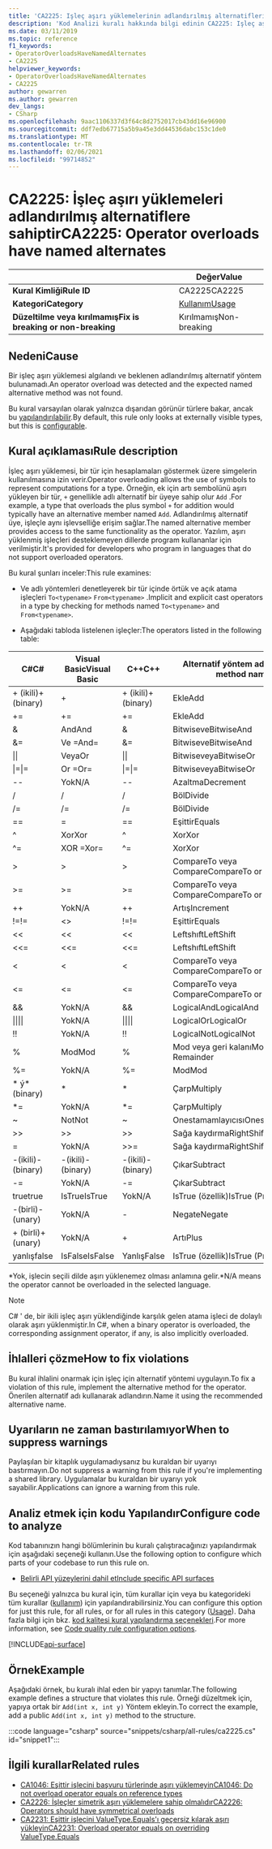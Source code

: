 ```yaml
---
title: 'CA2225: Işleç aşırı yüklemelerinin adlandırılmış alternatifleri var (kod analizi)'
description: 'Kod Analizi kuralı hakkında bilgi edinin CA2225: Işleç aşırı yüklemeleri adlandırılmış alternatifleri vardır'
ms.date: 03/11/2019
ms.topic: reference
f1_keywords:
- OperatorOverloadsHaveNamedAlternates
- CA2225
helpviewer_keywords:
- OperatorOverloadsHaveNamedAlternates
- CA2225
author: gewarren
ms.author: gewarren
dev_langs:
- CSharp
ms.openlocfilehash: 9aac1106337d3f64c8d2752017cb43dd16e96900
ms.sourcegitcommit: ddf7edb67715a5b9a45e3dd44536dabc153c1de0
ms.translationtype: MT
ms.contentlocale: tr-TR
ms.lasthandoff: 02/06/2021
ms.locfileid: "99714852"
---
```

# <a name="ca2225-operator-overloads-have-named-alternates"></a><span data-ttu-id="ac73e-103">CA2225: İşleç aşırı yüklemeleri adlandırılmış alternatiflere sahiptir</span><span class="sxs-lookup"><span data-stu-id="ac73e-103">CA2225: Operator overloads have named alternates</span></span>

| | <span data-ttu-id="ac73e-104">Değer</span><span class="sxs-lookup"><span data-stu-id="ac73e-104">Value</span></span> |
|-|-|
| <span data-ttu-id="ac73e-105">**Kural Kimliği**</span><span class="sxs-lookup"><span data-stu-id="ac73e-105">**Rule ID**</span></span> |<span data-ttu-id="ac73e-106">CA2225</span><span class="sxs-lookup"><span data-stu-id="ac73e-106">CA2225</span></span>|
| <span data-ttu-id="ac73e-107">**Kategori**</span><span class="sxs-lookup"><span data-stu-id="ac73e-107">**Category**</span></span> |[<span data-ttu-id="ac73e-108">Kullanım</span><span class="sxs-lookup"><span data-stu-id="ac73e-108">Usage</span></span>](usage-warnings.md)|
| <span data-ttu-id="ac73e-109">**Düzeltilme veya kırılmamış**</span><span class="sxs-lookup"><span data-stu-id="ac73e-109">**Fix is breaking or non-breaking**</span></span> |<span data-ttu-id="ac73e-110">Kırılmamış</span><span class="sxs-lookup"><span data-stu-id="ac73e-110">Non-breaking</span></span>|

## <a name="cause"></a><span data-ttu-id="ac73e-111">Nedeni</span><span class="sxs-lookup"><span data-stu-id="ac73e-111">Cause</span></span>

<span data-ttu-id="ac73e-112">Bir işleç aşırı yüklemesi algılandı ve beklenen adlandırılmış alternatif yöntem bulunamadı.</span><span class="sxs-lookup"><span data-stu-id="ac73e-112">An operator overload was detected and the expected named alternative method was not found.</span></span>

<span data-ttu-id="ac73e-113">Bu kural varsayılan olarak yalnızca dışarıdan görünür türlere bakar, ancak bu [yapılandırılabilir](#configure-code-to-analyze).</span><span class="sxs-lookup"><span data-stu-id="ac73e-113">By default, this rule only looks at externally visible types, but this is [configurable](#configure-code-to-analyze).</span></span>

## <a name="rule-description"></a><span data-ttu-id="ac73e-114">Kural açıklaması</span><span class="sxs-lookup"><span data-stu-id="ac73e-114">Rule description</span></span>

<span data-ttu-id="ac73e-115">İşleç aşırı yüklemesi, bir tür için hesaplamaları göstermek üzere simgelerin kullanılmasına izin verir.</span><span class="sxs-lookup"><span data-stu-id="ac73e-115">Operator overloading allows the use of symbols to represent computations for a type.</span></span> <span data-ttu-id="ac73e-116">Örneğin, ek için artı sembolünü aşırı yükleyen bir tür, `+` genellikle adlı alternatif bir üyeye sahip olur `Add` .</span><span class="sxs-lookup"><span data-stu-id="ac73e-116">For example, a type that overloads the plus symbol `+` for addition would typically have an alternative member named `Add`.</span></span> <span data-ttu-id="ac73e-117">Adlandırılmış alternatif üye, işleçle aynı işlevselliğe erişim sağlar.</span><span class="sxs-lookup"><span data-stu-id="ac73e-117">The named alternative member provides access to the same functionality as the operator.</span></span> <span data-ttu-id="ac73e-118">Yazılım, aşırı yüklenmiş işleçleri desteklemeyen dillerde program kullananlar için verilmiştir.</span><span class="sxs-lookup"><span data-stu-id="ac73e-118">It's provided for developers who program in languages that do not support overloaded operators.</span></span>

<span data-ttu-id="ac73e-119">Bu kural şunları inceler:</span><span class="sxs-lookup"><span data-stu-id="ac73e-119">This rule examines:</span></span>

- <span data-ttu-id="ac73e-120">Ve adlı yöntemleri denetleyerek bir tür içinde örtük ve açık atama işleçleri `To<typename>` `From<typename>` .</span><span class="sxs-lookup"><span data-stu-id="ac73e-120">Implicit and explicit cast operators in a type by checking for methods named `To<typename>` and `From<typename>`.</span></span>

- <span data-ttu-id="ac73e-121">Aşağıdaki tabloda listelenen işleçler:</span><span class="sxs-lookup"><span data-stu-id="ac73e-121">The operators listed in the following table:</span></span>

|<span data-ttu-id="ac73e-122">C#</span><span class="sxs-lookup"><span data-stu-id="ac73e-122">C#</span></span>|<span data-ttu-id="ac73e-123">Visual Basic</span><span class="sxs-lookup"><span data-stu-id="ac73e-123">Visual Basic</span></span>|<span data-ttu-id="ac73e-124">C++</span><span class="sxs-lookup"><span data-stu-id="ac73e-124">C++</span></span>|<span data-ttu-id="ac73e-125">Alternatif yöntem adı</span><span class="sxs-lookup"><span data-stu-id="ac73e-125">Alternate method name</span></span>|
|-|-|-|-|
|<span data-ttu-id="ac73e-126">+ (ikili)</span><span class="sxs-lookup"><span data-stu-id="ac73e-126">+ (binary)</span></span>|+|<span data-ttu-id="ac73e-127">+ (ikili)</span><span class="sxs-lookup"><span data-stu-id="ac73e-127">+ (binary)</span></span>|<span data-ttu-id="ac73e-128">Ekle</span><span class="sxs-lookup"><span data-stu-id="ac73e-128">Add</span></span>|
|+=|+=|+=|<span data-ttu-id="ac73e-129">Ekle</span><span class="sxs-lookup"><span data-stu-id="ac73e-129">Add</span></span>|
|&|<span data-ttu-id="ac73e-130">And</span><span class="sxs-lookup"><span data-stu-id="ac73e-130">And</span></span>|&|<span data-ttu-id="ac73e-131">Bitwiseve</span><span class="sxs-lookup"><span data-stu-id="ac73e-131">BitwiseAnd</span></span>|
|&=|<span data-ttu-id="ac73e-132">Ve =</span><span class="sxs-lookup"><span data-stu-id="ac73e-132">And=</span></span>|&=|<span data-ttu-id="ac73e-133">Bitwiseve</span><span class="sxs-lookup"><span data-stu-id="ac73e-133">BitwiseAnd</span></span>|
|<span data-ttu-id="ac73e-134">&#124;</span><span class="sxs-lookup"><span data-stu-id="ac73e-134">&#124;</span></span>|<span data-ttu-id="ac73e-135">Veya</span><span class="sxs-lookup"><span data-stu-id="ac73e-135">Or</span></span>|<span data-ttu-id="ac73e-136">&#124;</span><span class="sxs-lookup"><span data-stu-id="ac73e-136">&#124;</span></span>|<span data-ttu-id="ac73e-137">Bitwiseveya</span><span class="sxs-lookup"><span data-stu-id="ac73e-137">BitwiseOr</span></span>|
|<span data-ttu-id="ac73e-138">&#124;=</span><span class="sxs-lookup"><span data-stu-id="ac73e-138">&#124;=</span></span>|<span data-ttu-id="ac73e-139">Or =</span><span class="sxs-lookup"><span data-stu-id="ac73e-139">Or=</span></span>|<span data-ttu-id="ac73e-140">&#124;=</span><span class="sxs-lookup"><span data-stu-id="ac73e-140">&#124;=</span></span>|<span data-ttu-id="ac73e-141">Bitwiseveya</span><span class="sxs-lookup"><span data-stu-id="ac73e-141">BitwiseOr</span></span>|
|--|<span data-ttu-id="ac73e-142">Yok</span><span class="sxs-lookup"><span data-stu-id="ac73e-142">N/A</span></span>|--|<span data-ttu-id="ac73e-143">Azaltma</span><span class="sxs-lookup"><span data-stu-id="ac73e-143">Decrement</span></span>|
|/|/|/|<span data-ttu-id="ac73e-144">Böl</span><span class="sxs-lookup"><span data-stu-id="ac73e-144">Divide</span></span>|
|/=|/=|/=|<span data-ttu-id="ac73e-145">Böl</span><span class="sxs-lookup"><span data-stu-id="ac73e-145">Divide</span></span>|
|==|=|==|<span data-ttu-id="ac73e-146">Eşittir</span><span class="sxs-lookup"><span data-stu-id="ac73e-146">Equals</span></span>|
|^|<span data-ttu-id="ac73e-147">Xor</span><span class="sxs-lookup"><span data-stu-id="ac73e-147">Xor</span></span>|^|<span data-ttu-id="ac73e-148">Xor</span><span class="sxs-lookup"><span data-stu-id="ac73e-148">Xor</span></span>|
|^=|<span data-ttu-id="ac73e-149">XOR =</span><span class="sxs-lookup"><span data-stu-id="ac73e-149">Xor=</span></span>|^=|<span data-ttu-id="ac73e-150">Xor</span><span class="sxs-lookup"><span data-stu-id="ac73e-150">Xor</span></span>|
|>|>|>|<span data-ttu-id="ac73e-151">CompareTo veya Compare</span><span class="sxs-lookup"><span data-stu-id="ac73e-151">CompareTo or Compare</span></span>|
|>=|>=|>=|<span data-ttu-id="ac73e-152">CompareTo veya Compare</span><span class="sxs-lookup"><span data-stu-id="ac73e-152">CompareTo or Compare</span></span>|
|++|<span data-ttu-id="ac73e-153">Yok</span><span class="sxs-lookup"><span data-stu-id="ac73e-153">N/A</span></span>|++|<span data-ttu-id="ac73e-154">Artış</span><span class="sxs-lookup"><span data-stu-id="ac73e-154">Increment</span></span>|
|<span data-ttu-id="ac73e-155">!=</span><span class="sxs-lookup"><span data-stu-id="ac73e-155">!=</span></span>|<>|<span data-ttu-id="ac73e-156">!=</span><span class="sxs-lookup"><span data-stu-id="ac73e-156">!=</span></span>|<span data-ttu-id="ac73e-157">Eşittir</span><span class="sxs-lookup"><span data-stu-id="ac73e-157">Equals</span></span>|
|<<|<<|<<|<span data-ttu-id="ac73e-158">Leftshıft</span><span class="sxs-lookup"><span data-stu-id="ac73e-158">LeftShift</span></span>|
|<<=|<<=|<<=|<span data-ttu-id="ac73e-159">Leftshıft</span><span class="sxs-lookup"><span data-stu-id="ac73e-159">LeftShift</span></span>|
|<|<|<|<span data-ttu-id="ac73e-160">CompareTo veya Compare</span><span class="sxs-lookup"><span data-stu-id="ac73e-160">CompareTo or Compare</span></span>|
|<=|<=|\<=|<span data-ttu-id="ac73e-161">CompareTo veya Compare</span><span class="sxs-lookup"><span data-stu-id="ac73e-161">CompareTo or Compare</span></span>|
|&&|<span data-ttu-id="ac73e-162">Yok</span><span class="sxs-lookup"><span data-stu-id="ac73e-162">N/A</span></span>|&&|<span data-ttu-id="ac73e-163">LogicalAnd</span><span class="sxs-lookup"><span data-stu-id="ac73e-163">LogicalAnd</span></span>|
|<span data-ttu-id="ac73e-164">&#124;&#124;</span><span class="sxs-lookup"><span data-stu-id="ac73e-164">&#124;&#124;</span></span>|<span data-ttu-id="ac73e-165">Yok</span><span class="sxs-lookup"><span data-stu-id="ac73e-165">N/A</span></span>|<span data-ttu-id="ac73e-166">&#124;&#124;</span><span class="sxs-lookup"><span data-stu-id="ac73e-166">&#124;&#124;</span></span>|<span data-ttu-id="ac73e-167">LogicalOr</span><span class="sxs-lookup"><span data-stu-id="ac73e-167">LogicalOr</span></span>|
|<span data-ttu-id="ac73e-168">!</span><span class="sxs-lookup"><span data-stu-id="ac73e-168">!</span></span>|<span data-ttu-id="ac73e-169">Yok</span><span class="sxs-lookup"><span data-stu-id="ac73e-169">N/A</span></span>|<span data-ttu-id="ac73e-170">!</span><span class="sxs-lookup"><span data-stu-id="ac73e-170">!</span></span>|<span data-ttu-id="ac73e-171">LogicalNot</span><span class="sxs-lookup"><span data-stu-id="ac73e-171">LogicalNot</span></span>|
|%|<span data-ttu-id="ac73e-172">Mod</span><span class="sxs-lookup"><span data-stu-id="ac73e-172">Mod</span></span>|%|<span data-ttu-id="ac73e-173">Mod veya geri kalanı</span><span class="sxs-lookup"><span data-stu-id="ac73e-173">Mod or Remainder</span></span>|
|%=|<span data-ttu-id="ac73e-174">Yok</span><span class="sxs-lookup"><span data-stu-id="ac73e-174">N/A</span></span>|%=|<span data-ttu-id="ac73e-175">Mod</span><span class="sxs-lookup"><span data-stu-id="ac73e-175">Mod</span></span>|
|<span data-ttu-id="ac73e-176">\* ý</span><span class="sxs-lookup"><span data-stu-id="ac73e-176">\* (binary)</span></span>|\*|\*|<span data-ttu-id="ac73e-177">Çarp</span><span class="sxs-lookup"><span data-stu-id="ac73e-177">Multiply</span></span>|
|\*=|<span data-ttu-id="ac73e-178">Yok</span><span class="sxs-lookup"><span data-stu-id="ac73e-178">N/A</span></span>|\*=|<span data-ttu-id="ac73e-179">Çarp</span><span class="sxs-lookup"><span data-stu-id="ac73e-179">Multiply</span></span>|
|~|<span data-ttu-id="ac73e-180">Not</span><span class="sxs-lookup"><span data-stu-id="ac73e-180">Not</span></span>|~|<span data-ttu-id="ac73e-181">Onestamamlayıcısı</span><span class="sxs-lookup"><span data-stu-id="ac73e-181">OnesComplement</span></span>|
|>>|>>|>>|<span data-ttu-id="ac73e-182">Sağa kaydırma</span><span class="sxs-lookup"><span data-stu-id="ac73e-182">RightShift</span></span>|
=|<span data-ttu-id="ac73e-183">Yok</span><span class="sxs-lookup"><span data-stu-id="ac73e-183">N/A</span></span>|>>=|<span data-ttu-id="ac73e-184">Sağa kaydırma</span><span class="sxs-lookup"><span data-stu-id="ac73e-184">RightShift</span></span>|
|<span data-ttu-id="ac73e-185">-(ikili)</span><span class="sxs-lookup"><span data-stu-id="ac73e-185">- (binary)</span></span>|<span data-ttu-id="ac73e-186">-(ikili)</span><span class="sxs-lookup"><span data-stu-id="ac73e-186">- (binary)</span></span>|<span data-ttu-id="ac73e-187">-(ikili)</span><span class="sxs-lookup"><span data-stu-id="ac73e-187">- (binary)</span></span>|<span data-ttu-id="ac73e-188">Çıkar</span><span class="sxs-lookup"><span data-stu-id="ac73e-188">Subtract</span></span>|
|-=|<span data-ttu-id="ac73e-189">Yok</span><span class="sxs-lookup"><span data-stu-id="ac73e-189">N/A</span></span>|-=|<span data-ttu-id="ac73e-190">Çıkar</span><span class="sxs-lookup"><span data-stu-id="ac73e-190">Subtract</span></span>|
|<span data-ttu-id="ac73e-191">true</span><span class="sxs-lookup"><span data-stu-id="ac73e-191">true</span></span>|<span data-ttu-id="ac73e-192">IsTrue</span><span class="sxs-lookup"><span data-stu-id="ac73e-192">IsTrue</span></span>|<span data-ttu-id="ac73e-193">Yok</span><span class="sxs-lookup"><span data-stu-id="ac73e-193">N/A</span></span>|<span data-ttu-id="ac73e-194">IsTrue (özellik)</span><span class="sxs-lookup"><span data-stu-id="ac73e-194">IsTrue (Property)</span></span>|
|<span data-ttu-id="ac73e-195">-(birli)</span><span class="sxs-lookup"><span data-stu-id="ac73e-195">- (unary)</span></span>|<span data-ttu-id="ac73e-196">Yok</span><span class="sxs-lookup"><span data-stu-id="ac73e-196">N/A</span></span>|-|<span data-ttu-id="ac73e-197">Negate</span><span class="sxs-lookup"><span data-stu-id="ac73e-197">Negate</span></span>|
|<span data-ttu-id="ac73e-198">+ (birli)</span><span class="sxs-lookup"><span data-stu-id="ac73e-198">+ (unary)</span></span>|<span data-ttu-id="ac73e-199">Yok</span><span class="sxs-lookup"><span data-stu-id="ac73e-199">N/A</span></span>|+|<span data-ttu-id="ac73e-200">Artı</span><span class="sxs-lookup"><span data-stu-id="ac73e-200">Plus</span></span>|
|<span data-ttu-id="ac73e-201">yanlış</span><span class="sxs-lookup"><span data-stu-id="ac73e-201">false</span></span>|<span data-ttu-id="ac73e-202">IsFalse</span><span class="sxs-lookup"><span data-stu-id="ac73e-202">IsFalse</span></span>|<span data-ttu-id="ac73e-203">Yanlış</span><span class="sxs-lookup"><span data-stu-id="ac73e-203">False</span></span>|<span data-ttu-id="ac73e-204">IsTrue (özellik)</span><span class="sxs-lookup"><span data-stu-id="ac73e-204">IsTrue (Property)</span></span>|

<span data-ttu-id="ac73e-205">\*Yok, işlecin seçili dilde aşırı yüklenemez olması anlamına gelir.</span><span class="sxs-lookup"><span data-stu-id="ac73e-205">\*N/A means the operator cannot be overloaded in the selected language.</span></span>

> [!NOTE]
> <span data-ttu-id="ac73e-206">C# ' de, bir ikili işleç aşırı yüklendiğinde karşılık gelen atama işleci de dolaylı olarak aşırı yüklenmiştir.</span><span class="sxs-lookup"><span data-stu-id="ac73e-206">In C#, when a binary operator is overloaded, the corresponding assignment operator, if any, is also implicitly overloaded.</span></span>

## <a name="how-to-fix-violations"></a><span data-ttu-id="ac73e-207">İhlalleri çözme</span><span class="sxs-lookup"><span data-stu-id="ac73e-207">How to fix violations</span></span>

<span data-ttu-id="ac73e-208">Bu kural ihlalini onarmak için işleç için alternatif yöntemi uygulayın.</span><span class="sxs-lookup"><span data-stu-id="ac73e-208">To fix a violation of this rule, implement the alternative method for the operator.</span></span> <span data-ttu-id="ac73e-209">Önerilen alternatif adı kullanarak adlandırın.</span><span class="sxs-lookup"><span data-stu-id="ac73e-209">Name it using the recommended alternative name.</span></span>

## <a name="when-to-suppress-warnings"></a><span data-ttu-id="ac73e-210">Uyarıların ne zaman bastırılamıyor</span><span class="sxs-lookup"><span data-stu-id="ac73e-210">When to suppress warnings</span></span>

<span data-ttu-id="ac73e-211">Paylaşılan bir kitaplık uygulamadıysanız bu kuraldan bir uyarıyı bastırmayın.</span><span class="sxs-lookup"><span data-stu-id="ac73e-211">Do not suppress a warning from this rule if you're implementing a shared library.</span></span> <span data-ttu-id="ac73e-212">Uygulamalar bu kuraldan bir uyarıyı yok sayabilir.</span><span class="sxs-lookup"><span data-stu-id="ac73e-212">Applications can ignore a warning from this rule.</span></span>

## <a name="configure-code-to-analyze"></a><span data-ttu-id="ac73e-213">Analiz etmek için kodu Yapılandır</span><span class="sxs-lookup"><span data-stu-id="ac73e-213">Configure code to analyze</span></span>

<span data-ttu-id="ac73e-214">Kod tabanınızın hangi bölümlerinin bu kuralı çalıştıracağınızı yapılandırmak için aşağıdaki seçeneği kullanın.</span><span class="sxs-lookup"><span data-stu-id="ac73e-214">Use the following option to configure which parts of your codebase to run this rule on.</span></span>

- [<span data-ttu-id="ac73e-215">Belirli API yüzeylerini dahil et</span><span class="sxs-lookup"><span data-stu-id="ac73e-215">Include specific API surfaces</span></span>](#include-specific-api-surfaces)

<span data-ttu-id="ac73e-216">Bu seçeneği yalnızca bu kural için, tüm kurallar için veya bu kategorideki tüm kurallar ([kullanım](usage-warnings.md)) için yapılandırabilirsiniz.</span><span class="sxs-lookup"><span data-stu-id="ac73e-216">You can configure this option for just this rule, for all rules, or for all rules in this category ([Usage](usage-warnings.md)).</span></span> <span data-ttu-id="ac73e-217">Daha fazla bilgi için bkz. [kod kalitesi kural yapılandırma seçenekleri](../code-quality-rule-options.md).</span><span class="sxs-lookup"><span data-stu-id="ac73e-217">For more information, see [Code quality rule configuration options](../code-quality-rule-options.md).</span></span>

[!INCLUDE[api-surface](~/includes/code-analysis/api-surface.md)]

## <a name="example"></a><span data-ttu-id="ac73e-218">Örnek</span><span class="sxs-lookup"><span data-stu-id="ac73e-218">Example</span></span>

<span data-ttu-id="ac73e-219">Aşağıdaki örnek, bu kuralı ihlal eden bir yapıyı tanımlar.</span><span class="sxs-lookup"><span data-stu-id="ac73e-219">The following example defines a structure that violates this rule.</span></span> <span data-ttu-id="ac73e-220">Örneği düzeltmek için, yapıya ortak bir `Add(int x, int y)` Yöntem ekleyin.</span><span class="sxs-lookup"><span data-stu-id="ac73e-220">To correct the example, add a public `Add(int x, int y)` method to the structure.</span></span>

:::code language="csharp" source="snippets/csharp/all-rules/ca2225.cs" id="snippet1":::

## <a name="related-rules"></a><span data-ttu-id="ac73e-221">İlgili kurallar</span><span class="sxs-lookup"><span data-stu-id="ac73e-221">Related rules</span></span>

- [<span data-ttu-id="ac73e-222">CA1046: Eşittir işlecini başvuru türlerinde aşırı yüklemeyin</span><span class="sxs-lookup"><span data-stu-id="ac73e-222">CA1046: Do not overload operator equals on reference types</span></span>](ca1046.md)
- [<span data-ttu-id="ac73e-223">CA2226: İşleçler simetrik aşırı yüklemelere sahip olmalıdır</span><span class="sxs-lookup"><span data-stu-id="ac73e-223">CA2226: Operators should have symmetrical overloads</span></span>](ca2226.md)
- [<span data-ttu-id="ac73e-224">CA2231: Eşittir işlecini ValueType.Equals'ı geçersiz kılarak aşırı yükleyin</span><span class="sxs-lookup"><span data-stu-id="ac73e-224">CA2231: Overload operator equals on overriding ValueType.Equals</span></span>](ca2231.md)
